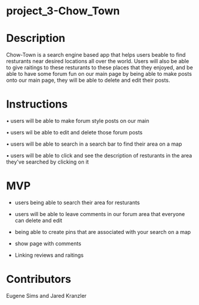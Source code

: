 # project_3-Chow_Town

# Description
 Chow-Town is a search engine based app that helps users
 beable to find resturants near desired locations all 
 over the world. Users will also be able to give raitings
 to these resturants to these places that they enjoyed, 
 and be able to have some forum fun on our main page  by 
 being able to make posts onto our main page, they will 
 be able to delete and edit their posts.

# Instructions
 
 • users will be able to make forum style posts on our main 

 • users wil be able to edit and delete those forum posts

 • users will be able to search in a search bar to find 
  their area on a map

 • users will be able to click and see the description of 
  resturants in the area they've searched by clicking on it

# MVP

 * users being able to search their area for resturants

 * users will be able to leave comments in our forum area that everyone can delete and edit

 * being able to create pins that are associated with your search on a map

 * show page with comments 

 * Linking reviews and raitings 

# Contributors
 
 Eugene Sims and Jared Kranzler